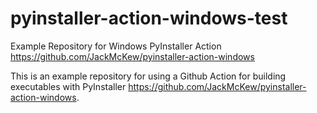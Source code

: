 # pyinstaller-action-windows-test
 Example Repository for Windows PyInstaller Action <https://github.com/JackMcKew/pyinstaller-action-windows>

This is an example repository for using a Github Action for building executables with PyInstaller <https://github.com/JackMcKew/pyinstaller-action-windows>.
